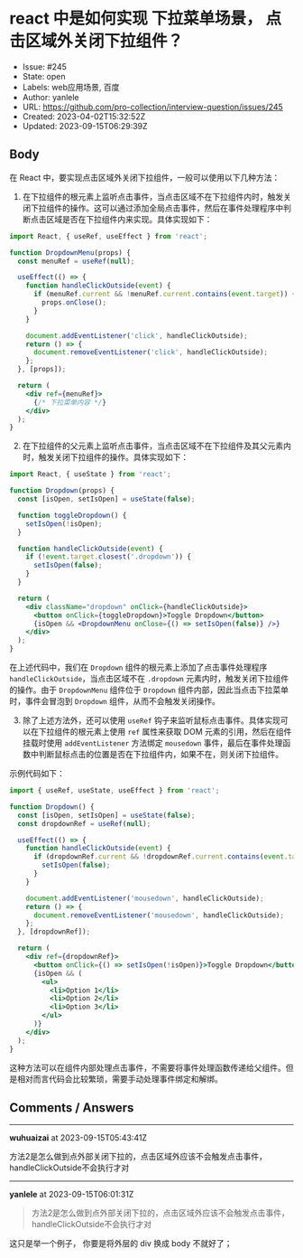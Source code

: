 # react 中是如何实现 下拉菜单场景， 点击区域外关闭下拉组件？

- Issue: #245
- State: open
- Labels: web应用场景, 百度
- Author: yanlele
- URL: https://github.com/pro-collection/interview-question/issues/245
- Created: 2023-04-02T15:32:52Z
- Updated: 2023-09-15T06:29:39Z

## Body

在 React 中，要实现点击区域外关闭下拉组件，一般可以使用以下几种方法：

1. 在下拉组件的根元素上监听点击事件，当点击区域不在下拉组件内时，触发关闭下拉组件的操作。这可以通过添加全局点击事件，然后在事件处理程序中判断点击区域是否在下拉组件内来实现。具体实现如下：

```jsx
import React, { useRef, useEffect } from 'react';

function DropdownMenu(props) {
  const menuRef = useRef(null);

  useEffect(() => {
    function handleClickOutside(event) {
      if (menuRef.current && !menuRef.current.contains(event.target)) {
        props.onClose();
      }
    }

    document.addEventListener('click', handleClickOutside);
    return () => {
      document.removeEventListener('click', handleClickOutside);
    };
  }, [props]);

  return (
    <div ref={menuRef}>
      {/* 下拉菜单内容 */}
    </div>
  );
}
```

2. 在下拉组件的父元素上监听点击事件，当点击区域不在下拉组件及其父元素内时，触发关闭下拉组件的操作。具体实现如下：

```jsx
import React, { useState } from 'react';

function Dropdown(props) {
  const [isOpen, setIsOpen] = useState(false);

  function toggleDropdown() {
    setIsOpen(!isOpen);
  }

  function handleClickOutside(event) {
    if (!event.target.closest('.dropdown')) {
      setIsOpen(false);
    }
  }

  return (
    <div className="dropdown" onClick={handleClickOutside}>
      <button onClick={toggleDropdown}>Toggle Dropdown</button>
      {isOpen && <DropdownMenu onClose={() => setIsOpen(false)} />}
    </div>
  );
}
```

在上述代码中，我们在 `Dropdown` 组件的根元素上添加了点击事件处理程序 `handleClickOutside`，当点击区域不在 `.dropdown` 元素内时，触发关闭下拉组件的操作。由于 `DropdownMenu` 组件位于 `Dropdown` 组件内部，因此当点击下拉菜单时，事件会冒泡到 `Dropdown` 组件，从而不会触发关闭操作。

3. 除了上述方法外，还可以使用 `useRef` 钩子来监听鼠标点击事件。具体实现可以在下拉组件的根元素上使用 `ref` 属性来获取 DOM 元素的引用，然后在组件挂载时使用 `addEventListener` 方法绑定 `mousedown` 事件，最后在事件处理函数中判断鼠标点击的位置是否在下拉组件内，如果不在，则关闭下拉组件。

示例代码如下：

```jsx
import { useRef, useState, useEffect } from 'react';

function Dropdown() {
  const [isOpen, setIsOpen] = useState(false);
  const dropdownRef = useRef(null);

  useEffect(() => {
    function handleClickOutside(event) {
      if (dropdownRef.current && !dropdownRef.current.contains(event.target)) {
        setIsOpen(false);
      }
    }

    document.addEventListener('mousedown', handleClickOutside);
    return () => {
      document.removeEventListener('mousedown', handleClickOutside);
    };
  }, [dropdownRef]);

  return (
    <div ref={dropdownRef}>
      <button onClick={() => setIsOpen(!isOpen)}>Toggle Dropdown</button>
      {isOpen && (
        <ul>
          <li>Option 1</li>
          <li>Option 2</li>
          <li>Option 3</li>
        </ul>
      )}
    </div>
  );
}
```

这种方法可以在组件内部处理点击事件，不需要将事件处理函数传递给父组件。但是相对而言代码会比较繁琐，需要手动处理事件绑定和解绑。



## Comments / Answers

---

**wuhuaizai** at 2023-09-15T05:43:41Z

方法2是怎么做到点外部关闭下拉的，点击区域外应该不会触发点击事件，handleClickOutside不会执行才对

---

**yanlele** at 2023-09-15T06:01:31Z

> 方法2是怎么做到点外部关闭下拉的，点击区域外应该不会触发点击事件，handleClickOutside不会执行才对

这只是举一个例子， 你要是将外层的 div 换成 body 不就好了；
